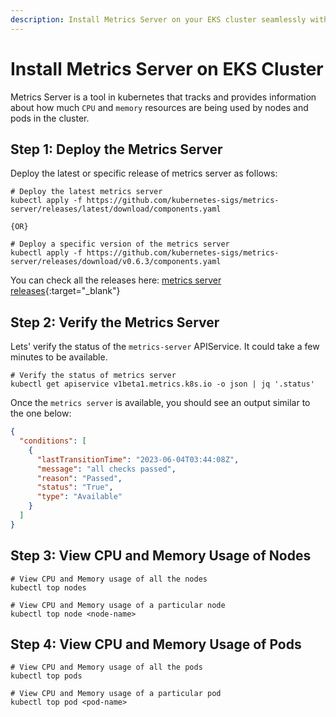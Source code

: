 ```yaml
---
description: Install Metrics Server on your EKS cluster seamlessly with our step-by-step guide. Monitor and manage your Kubernetes environment more effectively. Get started with Metrics Server on EKS now!
---
```


# Install Metrics Server on EKS Cluster

Metrics Server is a tool in kubernetes that tracks and provides information about how much `CPU` and `memory` resources are being used by nodes and pods in the cluster.


## Step 1: Deploy the Metrics Server

Deploy the latest or specific release of metrics server as follows:

```
# Deploy the latest metrics server
kubectl apply -f https://github.com/kubernetes-sigs/metrics-server/releases/latest/download/components.yaml

{OR}

# Deploy a specific version of the metrics server
kubectl apply -f https://github.com/kubernetes-sigs/metrics-server/releases/download/v0.6.3/components.yaml
```

You can check all the releases here: [metrics server releases]{:target="_blank"}



## Step 2: Verify the Metrics Server

Lets' verify the status of the `metrics-server` APIService. It could take a few minutes to be available.

```
# Verify the status of metrics server
kubectl get apiservice v1beta1.metrics.k8s.io -o json | jq '.status'
```

Once the `metrics server` is available, you should see an output similar to the one below:

```json
{
  "conditions": [
    {
      "lastTransitionTime": "2023-06-04T03:44:08Z",
      "message": "all checks passed",
      "reason": "Passed",
      "status": "True",
      "type": "Available"
    }
  ]
}
```

## Step 3: View CPU and Memory Usage of Nodes

```
# View CPU and Memory usage of all the nodes
kubectl top nodes

# View CPU and Memory usage of a particular node
kubectl top node <node-name>
```

## Step 4: View CPU and Memory Usage of Pods

```
# View CPU and Memory usage of all the pods
kubectl top pods

# View CPU and Memory usage of a particular pod
kubectl top pod <pod-name>
```




<!-- Hyperlinks -->
[metrics server releases]: https://github.com/kubernetes-sigs/metrics-server/releases